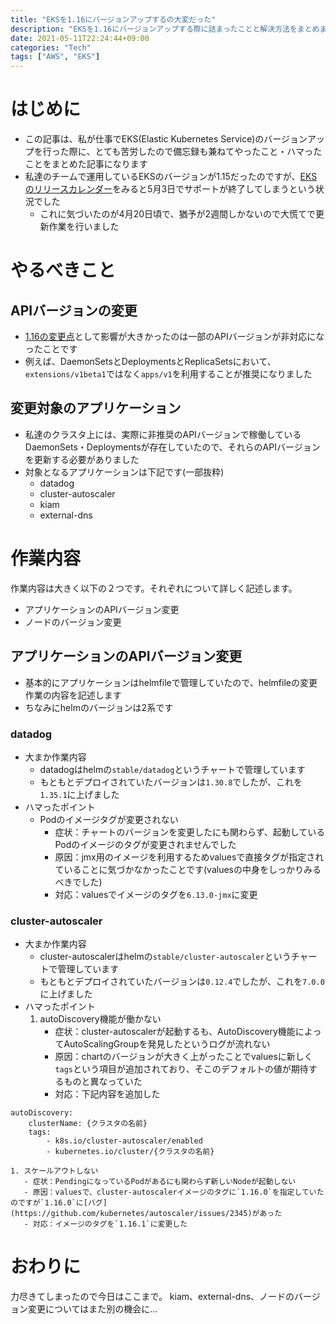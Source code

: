 ```yaml
---
title: "EKSを1.16にバージョンアップするの大変だった"
description: "EKSを1.16にバージョンアップする際に詰まったことと解決方法をまとめます"
date: 2021-05-11T22:24:44+09:00
categories: "Tech"
tags: ["AWS", "EKS"]
---
```


# はじめに
- この記事は、私が仕事でEKS(Elastic Kubernetes Service)のバージョンアップを行った際に、とても苦労したので備忘録も兼ねてやったこと・ハマったことをまとめた記事になります 
- 私達のチームで運用しているEKSのバージョンが1.15だったのですが、[EKSのリリースカレンダー](https://docs.aws.amazon.com/ja_jp/eks/latest/userguide/kubernetes-versions.html#kubernetes-release-calendar)をみると5月3日でサポートが終了してしまうという状況でした
  - これに気づいたのが4月20日頃で、猶予が2週間しかないので大慌てで更新作業を行いました
# やるべきこと
## APIバージョンの変更
- [1.16の変更点](https://github.com/kubernetes/kubernetes/blob/release-1.16/CHANGELOG/CHANGELOG-1.16.md#deprecations-and-removals)として影響が大きかったのは一部のAPIバージョンが非対応になったことです
- 例えば、DaemonSetsとDeploymentsとReplicaSetsにおいて、`extensions/v1beta1`ではなく`apps/v1`を利用することが推奨になりました
## 変更対象のアプリケーション
- 私達のクラスタ上には、実際に非推奨のAPIバージョンで稼働しているDaemonSets・Deploymentsが存在していたので、それらのAPIバージョンを更新する必要がありました
- 対象となるアプリケーションは下記です(一部抜粋)
  - datadog
  - cluster-autoscaler
  - kiam
  - external-dns

# 作業内容
作業内容は大きく以下の２つです。それぞれについて詳しく記述します。
- アプリケーションのAPIバージョン変更
- ノードのバージョン変更
## アプリケーションのAPIバージョン変更
- 基本的にアプリケーションはhelmfileで管理していたので、helmfileの変更作業の内容を記述します
- ちなみにhelmのバージョンは2系です
### datadog
- 大まか作業内容
  - datadogはhelmの`stable/datadog`というチャートで管理しています
  - もともとデプロイされていたバージョンは`1.30.8`でしたが、これを`1.35.1`に上げました
- ハマったポイント
  - Podのイメージタグが変更されない
    - 症状：チャートのバージョンを変更したにも関わらず、起動しているPodのイメージのタグが変更されませんでした
    - 原因：jmx用のイメージを利用するためvaluesで直接タグが指定されていることに気づかなかったことです(valuesの中身をしっかりみるべきでした)
    - 対応：valuesでイメージのタグを`6.13.0-jmx`に変更
### cluster-autoscaler
- 大まか作業内容
  - cluster-autoscalerはhelmの`stable/cluster-autoscaler`というチャートで管理しています
  - もともとデプロイされていたバージョンは`0.12.4`でしたが、これを`7.0.0`に上げました
- ハマったポイント
    1. autoDiscovery機能が働かない
        - 症状：cluster-autoscalerが起動するも、AutoDiscovery機能によってAutoScalingGroupを発見したというログが流れない
        - 原因：chartのバージョンが大きく上がったことでvaluesに新しく`tags`という項目が追加されており、そこのデフォルトの値が期待するものと異なっていた
        - 対応：下記内容を追加した
```
autoDiscovery:
    clusterName: {クラスタの名前}
    tags:
        - k8s.io/cluster-autoscaler/enabled
        - kubernetes.io/cluster/{クラスタの名前}
```
    1. スケールアウトしない
       - 症状：PendingになっているPodがあるにも関わらず新しいNodeが起動しない
       - 原因：valuesで、cluster-autoscalerイメージのタグに`1.16.0`を指定していたのですが`1.16.0`に[バグ](https://github.com/kubernetes/autoscaler/issues/2345)があった
       - 対応：イメージのタグを`1.16.1`に変更した

# おわりに
力尽きてしまったので今日はここまで。
kiam、external-dns、ノードのバージョン変更についてはまた別の機会に...